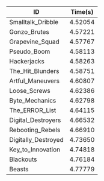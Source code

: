 |ID|Time(s)|
|-|-|
|Smalltalk_Dribble|4.52054|
|Gonzo_Brutes|4.57221|
|Grapevine_Squad|4.57767|
|Pseudo_Boom|4.58113|
|Hackerjacks|4.58263|
|The_Hit_Blunders|4.58751|
|Artful_Maneuvers|4.60807|
|Loose_Screws|4.62386|
|Byte_Mechanics|4.62798|
|The_ERROR_List|4.64115|
|Digital_Destroyers|4.66532|
|Rebooting_Rebels|4.66910|
|Digitally_Destroyed|4.73650|
|Key_to_Innovation|4.74818|
|Blackouts|4.76184|
|Beasts|4.77779|
